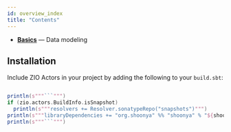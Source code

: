 ```yaml
---
id: overview_index
title: "Contents"
---
```


 - **[Basics](basics.md)** — Data modeling

## Installation

Include ZIO Actors in your project by adding the following to your `build.sbt`:

```scala mdoc:passthrough

println(s"""```""")
if (zio.actors.BuildInfo.isSnapshot)
  println(s"""resolvers += Resolver.sonatypeRepo("snapshots")""")
println(s"""libraryDependencies += "org.shoonya" %% "shoonya" % "${shoonya.BuildInfo.version}"""")
println(s"""```""")

```